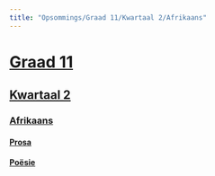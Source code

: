 ```yaml
---
title: "Opsommings/Graad 11/Kwartaal 2/Afrikaans"
---
```

# [Graad 11](/opsommings/gr11/)
## [Kwartaal 2](/opsommings/gr11/kw2/)
### [Afrikaans](/opsommings/gr11/kw2/afr)
#### [Prosa](/opsommings/gr11/kw2/afr/prosa)
#### [Poësie](/opsommings/gr11/kw2/afr/poesie)
